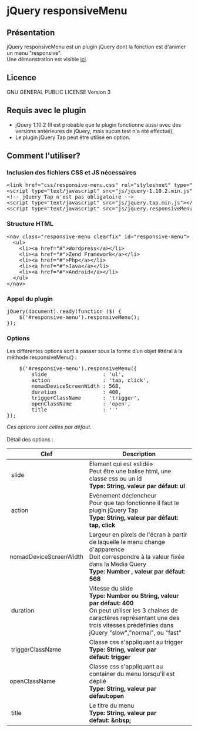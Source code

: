 <h1>jQuery responsiveMenu</h1>

<h2>Présentation</h2>

<p>jQuery responsiveMenu est un plugin jQuery dont la fonction est d'animer un menu "responsive".
<br>
Une démonstration est visible <a href="http://www.bellefondblog.com/demo/responsive-menu/" target="_blank">ici</a>.
</p>

<h2>Licence</h2>

<p>GNU GENERAL PUBLIC LICENSE Version 3</p>

<h2>Requis avec le plugin</h2>
<ul>
	<li>jQuery 1.10.2 (Il est probable que le plugin fonctionne aussi avec des versions antérieures de jQuery, mais aucun test n'a été effectué),</li>
	<li>Le plugin jQuery Tap peut être utilisé en option.</li>
</ul>

<h2>Comment l'utiliser?</h2>

<h3>Inclusion des fichiers CSS et JS nécessaires</h3>
<pre>
&lt;link href="css/responsive-menu.css" rel="stylesheet" type="text/css"&gt;
&lt;script type="text/javascript" src="js/jquery-1.10.2.min.js"&gt;&lt;/script&gt;
&lt;!-- jQuery Tap n'est pas obligatoire --&gt;
&lt;script type="text/javascript" src="js/jquery.tap.min.js"&gt;&lt;/script&gt;
&lt;script type="text/javascript" src="js/jquery.responsiveMenu.js"&gt;&lt;/script&gt;
</pre>

<h3>Structure HTML</h3>

<pre>
&lt;nav class="responsive-menu clearfix" id="responsive-menu"&gt;
  &lt;ul&gt;
    &lt;li&gt;&lt;a href="#"&gt;Wordpress&lt;/a&gt;&lt;/li&gt;
    &lt;li&gt;&lt;a href="#"&gt;Zend Framework&lt;/a&gt;&lt;/li&gt;
    &lt;li&gt;&lt;a href="#"&gt;Php&lt;/a&gt;&lt;/li&gt;
    &lt;li&gt;&lt;a href="#"&gt;Java&lt;/a&gt;&lt;/li&gt;
    &lt;li&gt;&lt;a href="#"&gt;Android&lt;/a&gt;&lt;/li&gt;
  &lt;/ul&gt;
&lt;/nav&gt;
</pre>

<h3>Appel du plugin</h3>

<pre>
jQuery(document).ready(function ($) { 
    $('#responsive-menu').responsiveMenu(); 
});
</pre>

<h3>Options</h3>
<p>Les différentes options sont à passer sous la forme d’un objet littéral à la méthode responsiveMenu() :</p>

<pre>
    $('#responsive-menu').responsiveMenu({ 
	    slide                  : 'ul', 
	    action                 : 'tap, click', 
	    nomadDeviceScreenWidth : 568, 
	    duration               : 400, 
	    triggerClassName       : 'trigger', 
	    openClassName          : 'open', 
	    title                  : '&nbsp;'
}); 
</pre>
<p><i>Ces options sont celles par défaut.</i>
<br>
<br>
Détail des options :</p>

<table>
<thead>
<tr><th>Clef</th><th>Description</th></tr>
</thead>
<tbody>
<tr>
<td> slide</td>
<td>Element qui est «slidé»<br /> Peut être une balise html, une classe css ou un id<br /> <strong>Type: String, valeur par défaut: ul</strong></td>
</tr>
<tr>
<td> action</td>
<td>Evénement déclencheur<br /> Pour que tap fonctionne il faut le plugin jQuery Tap<br /> <strong>Type: String, <strong>valeur par défaut</strong>: tap, click</strong></td>
</tr>
<tr>
<td>nomadDeviceScreenWidth</td>
<td>Largeur en pixels de l'écran à partir de laquelle le menu change d'apparence<br /> Doit correspondre à la valeur fixée dans la Media Query<br /> <strong>Type: Number , <strong>valeur par défaut</strong>: 568</strong></td>
</tr>
<tr>
<td> duration</td>
<td>Vitesse du slide<br /> <strong>Type: Number ou String, <strong>valeur par défaut: </strong>400</strong><br /> On peut utiliser les 3 chaines de caractères représentant une des trois vitesses prédéfinies dans jQuery "slow","normal", ou "fast"</td>
</tr>
<tr>
<td> triggerClassName</td>
<td>Classe css s'appliquant au trigger<br /> <strong>Type: String, <strong>valeur par défaut:</strong> trigger</strong></td>
</tr>
<tr>
<td>openClassName</td>
<td>Classe css s'appliquant au container du menu lorsqu'il est déplié<br /> <strong>Type: String, <strong>valeur par défaut:</strong>open</strong></td>
</tr>
<tr>
<td> title</td>
<td>Le titre du menu<br /> <strong>Type: String, <strong>valeur par défaut:</strong> &amp;nbsp;</strong></td>
</tr>
</tbody>
</table>